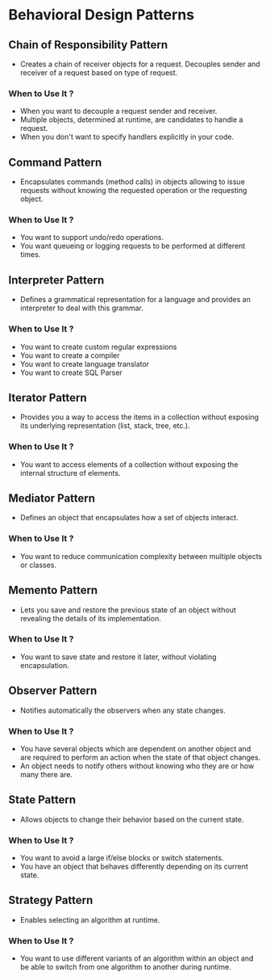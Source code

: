 # Behavioral Design Patterns

## Chain of Responsibility Pattern

-  Creates a chain of receiver objects for a request. Decouples sender and receiver of a request based on type of request.

<h3> When to Use It ? </h3>

- When you want to decouple a request sender and receiver.
- Multiple objects, determined at runtime, are candidates to handle a request.
- When you don't want to specify handlers explicitly in your code.


## Command Pattern

- Encapsulates commands (method calls) in objects allowing to issue requests without knowing the requested operation or the requesting object.

<h3> When to Use It ? </h3>

- You want to support undo/redo operations.
- You want queueing or logging requests to be performed at different times.


## Interpreter Pattern

- Defines a grammatical representation for a language and provides an interpreter to deal with this grammar.

<h3> When to Use It ? </h3>

- You want to create custom regular expressions
- You want to create a compiler
- You want to create language translator
- You want to create SQL Parser


## Iterator Pattern

- Provides you a way to access the items in a collection without exposing its underlying representation (list, stack, tree, etc.).

<h3> When to Use It ? </h3>

- You want to access elements of a collection without exposing the internal structure of elements.


## Mediator Pattern

- Defines an object that encapsulates how a set of objects interact.

<h3> When to Use It ? </h3>

- You want to reduce communication complexity between multiple objects or classes.


## Memento Pattern

-  Lets you save and restore the previous state of an object without revealing the details of its implementation.

<h3> When to Use It ? </h3>

- You want to save state and restore it later, without violating encapsulation. 

## Observer Pattern

-  Notifies automatically the observers when any state changes.

<h3> When to Use It ? </h3>

- You have several objects which are dependent on another object and are required to perform an action when the state of that object changes.
- An object needs to notify others without knowing who they are or how many there are.

## State Pattern

-  Allows objects to change their behavior based on the current state.

<h3> When to Use It ? </h3>

- You want to avoid a large if/else blocks or switch statements.
- You have an object that behaves differently depending on its current state.

## Strategy Pattern

-  Enables selecting an algorithm at runtime. 

<h3> When to Use It ? </h3>

- You want to use different variants of an algorithm within an object and be able to switch from one algorithm to another during runtime.